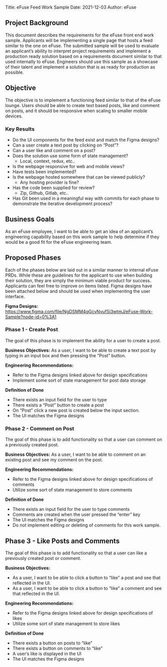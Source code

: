 Title: eFuse Feed Work Sample
Date: 2021-12-03
Author: eFuse

## Project Background
This document describes the requirements for the eFuse front end work sample. Applicants will be implementing a single page that hosts a feed similar to the one on eFuse. The submitted sample will be used to evaluate an applicant’s ability to interpret project requirements and implement a production ready solution based on a requirements document similar to that used internally to eFuse. Engineers should use this sample as a showcase of their talent and implement a solution that is as ready for production as possible.

## Objective
The objective is to implement a functioning feed similar to that of the eFuse lounge. Users should be able to create text based posts, like and comment on posts, and it should be responsive when scaling to smaller mobile devices.

### Key Results
* Do the UI components for the feed exist and match the Figma designs?
* Can a user create a text post by clicking on “Post”?
* Can a user like and comment on a post?
* Does the solution use some form of state management?
  * Local, context, redux, etc..
* Is the webpage responsive for web and mobile views?
* Have tests been implemented?
* Is the webpage hosted somewhere that can be viewed publicly?
  * Any hosting provider is fine?
* Has the code been supplied for review?
  * Zip, Github, Gitlab, etc..
* Has Git been used in a meaningful way with commits for each phase to demonstrate the iterative development process?

## Business Goals
As an eFuse employee, I want to be able to get an idea of an applicant’s engineering capability based on this work sample to help determine if they would be a good fit for the eFuse engineering team.

## Proposed Phases
Each of the phases below are laid out in a similar manner to internal eFuse PRDs. While these are guidelines for the applicant to use when building their solution, they are simply the minimum viable product for success. Applicants can feel free to improve on items listed. Figma designs have been attached below and should be used when implementing the user interface.

**Figma Designs:**  https://www.figma.com/file/NgDSMM4qGcvNvufSi3wtmJ/eFuse-Work-Sample?node-id=0%3A1

### Phase 1 - Create Post
The goal of this phase is to implement the ability for a user to create a post.

**Business Objectives:**
As a user, I want to be able to create a text post by typing in an input box and then pressing the “Post” button.

**Engineering Recommendations:**
* Refer to the Figma designs linked above for design specifications
* Implement some sort of state management for post data storage

**Definition of Done**
* There exists an input field for the user to type
* There exists a “Post” button to create a post
* On “Post” click a new post is created below the input section.
* The UI matches the Figma designs

### Phase 2 - Comment on Post
The goal of this phase is to add functionality so that a user can comment on a previously created post.

**Business Objectives:**
As a user, I want to be able to comment on an existing post and see my comment on the post.

**Engineering Recommendations:**
* Refer to the Figma designs linked above for design specifications of comments
* Utilize some sort of state management to store comments

**Definition of Done**
* There exists an input field for the user to type comments
* Comments are created when the user pressed the “enter” key
* The UI matches the Figma designs
* Do not implement editing or deleting of comments for this work sample.

## Phase 3 - Like Posts and Comments
The goal of this phase is to add functionality so that a user can like a previously created post or comment.

**Business Objectives:**
* As a user, I want to be able to click a button to “like” a post and see that reflected in the UI.
* As a user, I want to be able to click a button to “like” a comment and see that reflected in the UI.

**Engineering Recommendations:**
* Refer to the Figma designs linked above for design specifications of likes
* Utilize some sort of state management to store likes

**Definition of Done**
* There exists a button on posts to “like”
* There exists a button on comments to “like”
* A user’s like is displayed in the UI
* The UI matches the Figma designs
